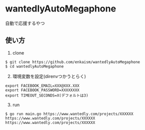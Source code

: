 # wantedlyAutoMegaphone
自動で応援するやつ

## 使い方

1. clone
```
$ git clone https://github.com/enkaism/wantedlyAutoMegaphone
$ cd wantedlyAutoMegaphone
```

2. 環境変数を設定(direnvつかうとらく)
```
export FACEBOOK_EMAIL=XXX@XXX.XXX
export FACEBOOK_PASSWORD=XXXXXXXX
export TIMEOUT_SECONDS=X(デフォルトは3)
```

3. run
```
$ go run main.go https://www.wantedly.com/projects/XXXXXX https://www.wantedly.com/projects/XXXXXX https://www.wantedly.com/projects/XXXXXX
```
